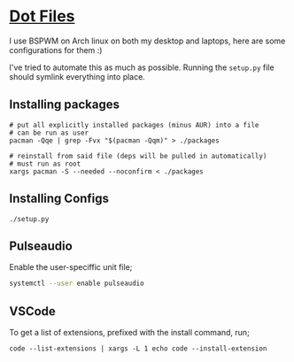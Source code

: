 # [Dot Files](https://gitlab.com/njdart/dot-files)

I use BSPWM on Arch linux on both my desktop and laptops, here are some configurations for them :)

I've tried to automate this as much as possible. Running the `setup.py` file should symlink everything into place.

## Installing packages

```
# put all explicitly installed packages (minus AUR) into a file
# can be run as user
pacman -Qqe | grep -Fvx "$(pacman -Qqm)" > ./packages

# reinstall from said file (deps will be pulled in automatically)
# must run as root
xargs pacman -S --needed --noconfirm < ./packages
```

## Installing Configs

    ./setup.py

## Pulseaudio

Enable the user-speciffic unit file;

```bash
systemctl --user enable pulseaudio
```

## VSCode

To get a list of extensions, prefixed with the install command, run;

```
code --list-extensions | xargs -L 1 echo code --install-extension
```

